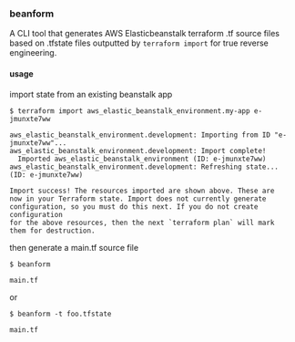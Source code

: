 ### beanform

A CLI tool that generates AWS Elasticbeanstalk terraform .tf source files based on .tfstate files outputted by `terraform import` for true reverse engineering.

#### usage

import state from an existing beanstalk app

```
$ terraform import aws_elastic_beanstalk_environment.my-app e-jmunxte7ww

aws_elastic_beanstalk_environment.development: Importing from ID "e-jmunxte7ww"...
aws_elastic_beanstalk_environment.development: Import complete!
  Imported aws_elastic_beanstalk_environment (ID: e-jmunxte7ww)
aws_elastic_beanstalk_environment.development: Refreshing state... (ID: e-jmunxte7ww)

Import success! The resources imported are shown above. These are
now in your Terraform state. Import does not currently generate
configuration, so you must do this next. If you do not create configuration
for the above resources, then the next `terraform plan` will mark
them for destruction.
```

then generate a main.tf source file

```
$ beanform

main.tf
```

or 

```
$ beanform -t foo.tfstate

main.tf
```
